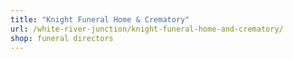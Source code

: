 ```yaml
---
title: "Knight Funeral Home & Crematory"
url: /white-river-junction/knight-funeral-home-and-crematory/
shop: funeral directors
---
```

